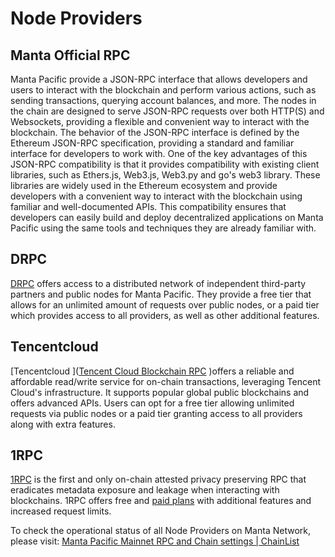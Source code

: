 # Node Providers

## Manta Official RPC

Manta Pacific provide a JSON-RPC interface that allows developers and users to interact with the blockchain and perform various actions, such as sending transactions, querying account balances, and more. The nodes in the chain are designed to serve JSON-RPC requests over both HTTP(S) and Websockets, providing a flexible and convenient way to interact with the blockchain. The behavior of the JSON-RPC interface is defined by the Ethereum JSON-RPC specification, providing a standard and familiar interface for developers to work with. One of the key advantages of this JSON-RPC compatibility is that it provides compatibility with existing client libraries, such as Ethers.js, Web3.js, Web3.py and go's web3 library. These libraries are widely used in the Ethereum ecosystem and provide developers with a convenient way to interact with the blockchain using familiar and well-documented APIs. This compatibility ensures that developers can easily build and deploy decentralized applications on Manta Pacific using the same tools and techniques they are already familiar with.

## DRPC

[DRPC](https://drpc.org/) offers access to a distributed network of independent third-party partners and public nodes for Manta Pacific. They provide a free tier that allows for an unlimited amount of requests over public nodes, or a paid tier which provides access to all providers, as well as other additional features.

## Tencentcloud

[Tencentcloud ]([Tencent Cloud Blockchain RPC](https://www.tencentcloud.com/products/rpc) )offers a reliable and affordable read/write service for on-chain transactions, leveraging Tencent Cloud's infrastructure. It supports popular global public blockchains and offers advanced APIs. Users can opt for a free tier allowing unlimited requests via public nodes or a paid tier granting access to all providers along with extra features.

## 1RPC

[1RPC](https://1rpc.io/) is the first and only on-chain attested privacy preserving RPC that eradicates metadata exposure and leakage when interacting with blockchains. 1RPC offers free and [paid plans](https://www.1rpc.io/#pricing) with additional features and increased request limits.

To check the operational status of all Node Providers on Manta Network, please visit: [Manta Pacific Mainnet RPC and Chain settings | ChainList](https://chainlist.org/chain/169) 
